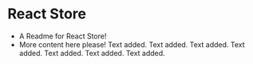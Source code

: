 # React Store

- A Readme for React Store!
- More content here please!
  Text added.
  Text added.
  Text added.
  Text added.
  Text added.
  Text added.
  Text added.
